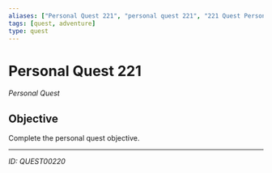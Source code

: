 ```yaml
---
aliases: ["Personal Quest 221", "personal quest 221", "221 Quest Personal"]
tags: [quest, adventure]
type: quest
---
```


# Personal Quest 221

*Personal Quest*

## Objective
Complete the personal quest objective.

---
*ID: QUEST00220*